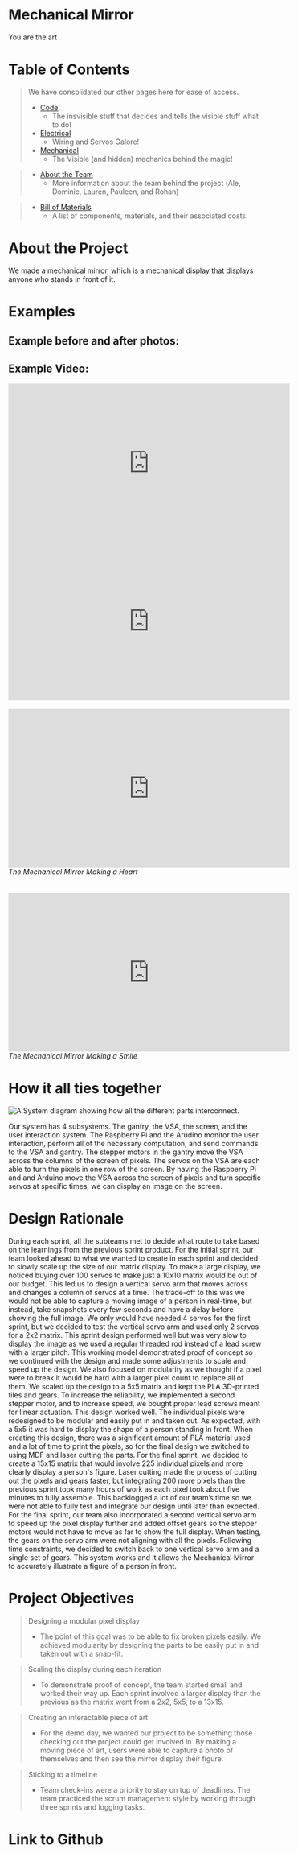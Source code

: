 # Mechanical Mirror
You are the art
# Table of Contents

> We have consolidated our other pages here for ease of access.
> - [Code](/pie-2023-03/mechanical-mirror/Code)
  >   - The insvisible stuff that decides and tells the visible stuff what to do!
> - [Electrical](/pie-2023-03/mechanical-mirror/Electrical)
 >    - Wiring and Servos Galore!
> - [Mechanical](/pie-2023-03/mechanical-mirror/Mechanical)
 >    - The Visible (and hidden) mechanics behind the magic!

> - [About the Team](/pie-2023-03/mechanical-mirror/About)
 >    - More information about the team behind the project (Ale, Dominic, Lauren, Pauleen, and Rohan)

> - [Bill of Materials](/pie-2023-03/mechanical-mirror/BillofMaterials)
 >    - A list of components, materials, and their associated costs.


# About the Project
We made a mechanical mirror, which is a mechanical display that displays anyone who stands in front of it.

# Examples
## Example before and after photos:

## Example Video:

<iframe width="560" height="315" src="https://www.youtube.com/embed/98xqTyCnihM?si=X8l4SJlZaNW46-1X" title="YouTube video player" frameborder="0" allow="accelerometer; autoplay; clipboard-write; encrypted-media; gyroscope; picture-in-picture; web-share"></iframe>
<iframe width="560" height="315" src="https://www.youtube.com/embed/2gRm41Kkecs?si=DTeYSFWUNzqtunST" title="YouTube video player" frameborder="0" allow="accelerometer; autoplay; clipboard-write; encrypted-media; gyroscope; picture-in-picture; web-share" allowfullscreen></iframe>
<br>
<br>
</center><iframe width="560" height="315" src="https://www.youtube.com/embed/98xqTyCnihM" frameborder="0" allow="accelerometer; autoplay; clipboard-write; encrypted-media; gyroscope; picture-in-picture" allowfullscreen></iframe>
<br>
<i>The Mechanical Mirror Making a Heart</i>
<br>
<br>
<br>
</center><iframe width="560" height="315" src="https://www.youtube.com/embed/2gRm41Kkecs" frameborder="0" allow="accelerometer; autoplay; clipboard-write; encrypted-media; gyroscope; picture-in-picture" allowfullscreen></iframe>
<br>
<i>The Mechanical Mirror Making a Smile</i>
<br>

# How it all ties together

![A System diagram showing how all the different parts interconnect.](https://raw.githubusercontent.com/mcuevas-olin/pie-2023-03/gh-pages/mechanical-mirror/Images/SystemDiagramFinal.jpg "System Diagram")

Our system has 4 subsystems. The gantry, the VSA, the screen, and the user interaction system. The Raspberry Pi and the Arudino monitor the user interaction, perform all of the necessary computation, and send commands to the VSA and gantry. The stepper motors in the gantry move the VSA across the columns of the screen of pixels. The servos on the VSA are each able to turn the pixels in one row of the screen. By having the Raspberry Pi and and Arduino move the VSA across the screen of pixels and turn specific servos at specific times, we can display an image on the screen.


# Design Rationale

During each sprint, all the subteams met to decide what route to take based on the learnings from the previous sprint product. For the initial sprint, our team looked ahead to what we wanted to create in each sprint and decided to slowly scale up the size of our matrix display. To make a large display, we noticed buying over 100 servos to make just a 10x10 matrix would be out of our budget. This led us to design a vertical servo arm that moves across and changes a column of servos at a time. The trade-off to this was we would not be able to capture a moving image of a person in real-time, but instead, take snapshots every few seconds and have a delay before showing the full image. We only would have needed 4 servos for the first sprint, but we decided to test the vertical servo arm and used only 2 servos for a 2x2 matrix. This sprint design performed well but was very slow to display the image as we used a regular threaded rod instead of a lead screw with a larger pitch. This working model demonstrated proof of concept so we continued with the design and made some adjustments to scale and speed up the design. We also focused on modularity as we thought if a pixel were to break it would be hard with a larger pixel count to replace all of them. We scaled up the design to a 5x5 matrix and kept the PLA 3D-printed tiles and gears. To increase the reliability, we implemented a second stepper motor, and to increase speed, we bought proper lead screws meant for linear actuation. This design worked well. The individual pixels were redesigned to be modular and easily put in and taken out. As expected, with a 5x5 it was hard to display the shape of a person standing in front. When creating this design, there was a significant amount of PLA material used and a lot of time to print the pixels, so for the final design we switched to using MDF and laser cutting the parts. For the final sprint, we decided to create a 15x15 matrix that would involve 225 individual pixels and more clearly display a person's figure. Laser cutting made the process of cutting out the pixels and gears faster, but integrating 200 more pixels than the previous sprint took many hours of work as each pixel took about five minutes to fully assemble. This backlogged a lot of our team’s time so we were not able to fully test and integrate our design until later than expected. For the final sprint, our team also incorporated a second vertical servo arm to speed up the pixel display further and added offset gears so the stepper motors would not have to move as far to show the full display. When testing, the gears on the servo arm were not aligning with all the pixels. Following time constraints, we decided to switch back to one vertical servo arm and a single set of gears. This system works and it allows the Mechanical Mirror to accurately illustrate a figure of a person in front.


# Project Objectives 

> Designing a modular pixel display
  >  - The point of this goal was to be able to fix broken pixels easily. We achieved modularity by designing the parts to be easily put in and taken out with a snap-fit. 

> Scaling the display during each iteration 
  >  - To demonstrate proof of concept, the team started small and worked their way up. Each sprint involved a larger display than the previous as the matrix went from a 2x2, 5x5, to a 13x15.

> Creating an interactable piece of art
  >  - For the demo day, we wanted our project to be something those checking out the project could get involved in. By making a moving piece of art, users were able to capture a photo of themselves and then see the mirror display their figure. 

> Sticking to a timeline
  >  - Team check-ins were a priority to stay on top of deadlines. The team practiced the scrum management style by working through three sprints and logging tasks. 


# Link to Github
